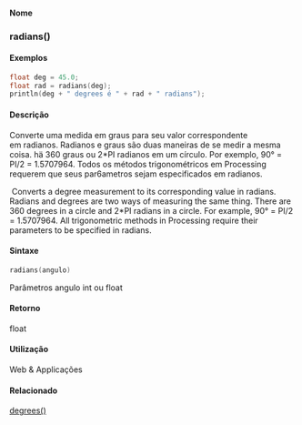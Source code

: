 
#### Nome
### radians()

#### Exemplos

```pde
float deg = 45.0; 
float rad = radians(deg); 
println(deg + " degrees é " + rad + " radians"); 

```



#### Descrição
Converte uma medida em graus para seu valor
correspondente em radianos. Radianos e graus são duas maneiras de
se medir a mesma coisa. hä 360 graus ou 2*PI radianos em um
círculo. Por exemplo, 90° = PI/2 = 1.5707964. Todos os
métodos trigonométricos em Processing requerem que seus
par6ametros sejam especificados em radianos.


 Converts a degree measurement to its corresponding value in
radians. Radians and degrees are two ways of measuring the same thing.
There are 360 degrees in a circle and 2*PI radians in a circle. For
example, 90° = PI/2 = 1.5707964. All trigonometric methods in
Processing require their parameters to be specified in radians.

#### Sintaxe
```pde
radians(angulo)

```
Parâmetros
angulo
int ou float



#### Retorno

	
float

#### Utilização

	
Web & Applicações

#### Relacionado
[degrees()](degrees_
)


